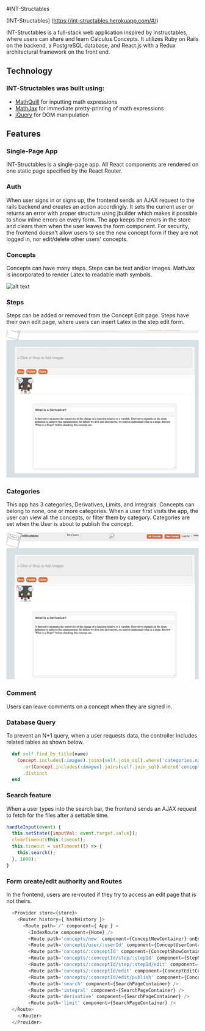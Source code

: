 #INT-Structables

[INT-Structables] (https://int-structables.herokuapp.com/#/)

INT-Structables is a full-stack web application inspired by Instructables, where users can share and learn Calculus Concepts. It utilizes Ruby on Rails on the backend, a PostgreSQL database, and React.js with a Redux architectural framework on the front end.

## Technology

### INT-Structables was built using:
- [MathQuill](http://mathquill.com/) for inputting math expressions
- [MathJax](https://www.mathjax.org/) for immediate pretty-printing of math expressions
- [jQuery](https://jquery.com/) for DOM manipulation

## Features

### Single-Page App

  INT-Structables is a single-page app. All React components are rendered on one static page specified by the React Router.

### Auth
  When user signs in or signs up, the frontend sends an AJAX request to the rails backend and creates an action accordingly. It sets the current user or returns an error with proper structure using jbuilder which makes it possible to show inline errors on every form. The app keeps the errors in the store and clears them when the user leaves the form component. For security, the frontend doesn't allow users to see the new concept form if they are not logged in, nor edit/delete other users' concepts.

### Concepts
  Concepts can have many steps. Steps can be text and/or images. MathJax is incorporated to render Latex to readable math symbols.

  ![alt text](https://github.com/idannyou/int_structables/blob/master/app/assets/images/readme/concept_1.gif "Concept Screenshot")


### Steps
  Steps can be added or removed from the Concept Edit page. Steps have their own edit page, where users can insert Latex in the step edit form.

  ![alt text](https://github.com/idannyou/int_structables/blob/master/app/assets/images/readme/steps_1.gif "Step Screenshot")

### Categories
  This app has 3 categories, Derivatives, Limits, and Integrals. Concepts can belong to none, one or more categories. When a user first visits the app, the user can view all the concepts, or filter them by category. Categories are set when the User is about to publish the concept.

  ![alt text](https://github.com/idannyou/int_structables/blob/master/app/assets/images/readme/category.gif "Categories Screenshot")

### Comment
  Users can leave comments on a concept when they are signed in.

### Database Query
  To prevent an N+1 query, when a user requests data, the controller includes related tables as shown below.

  ```ruby
    def self.find_by_title(name)
      Concept.includes(:images).joins(self.join_sql).where('categories.name ILIKE ?', name)
        .or(Concept.includes(:images).joins(self.join_sql).where('concepts.title ILIKE ?', "%#{name}%"))
        .distinct
    end
  ```

### Search feature
  When a user types into the search bar, the frontend sends an AJAX request to fetch for the files after a settable time.

  ```javascript
  handleInput(event) {
    this.setState({inputVal: event.target.value});
    clearTimeout(this.timeout);
    this.timeout = setTimeout(() => {
      this.search();
    }, 1000);
  }
  ```

### Form create/edit authority and Routes
  In the frontend, users are re-routed if they try to access an edit page that is not theirs.

  ```javascript
    <Provider store={store}>
      <Router history={ hashHistory }>
        <Route path='/' component={ App } >
          <IndexRoute component={Home} />
          <Route path='concepts/new' component={ConceptNewContainer} onEnter={_ensureLoggedIn} />
          <Route path='concepts/user/:userId' component={ConceptUserContainer} onEnter={_ensureUser}/>
          <Route path='concepts/:conceptId' component={ConceptShowContainer}/>
          <Route path='concepts/:conceptId/step/:stepId' component={StepNewEditContainer}/>
          <Route path='concepts/:conceptId/step/:stepId/edit' component={StepEditContainer}/>
          <Route path='concepts/:conceptId/edit' component={ConceptEditContainer} onEnter={_ensureAuthor}/>
          <Route path='concepts/:conceptId/edit/publish' component={ConceptPublish} onEnter={_ensureAuthor}/>
          <Route path='search' component={SearchPageContainer} />
          <Route path='integral' component={SearchPageContainer} />
          <Route path='derivative' component={SearchPageContainer} />
          <Route path='limit' component={SearchPageContainer} />
    </Route>
      </Router>
    </Provider>
  ```
